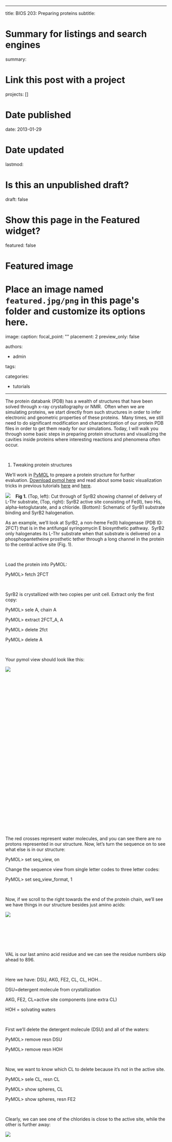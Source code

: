 
---
title: BIOS 203: Preparing proteins
subtitle: 

# Summary for listings and search engines
summary: 

# Link this post with a project
projects: []

# Date published
date: 2013-01-29

# Date updated
lastmod: 

# Is this an unpublished draft?
draft: false

# Show this page in the Featured widget?
featured: false

# Featured image
# Place an image named `featured.jpg/png` in this page's folder and customize its options here.
image:
  caption: 
  focal_point: ""
  placement: 2
  preview_only: false

authors:
- admin

tags:

categories:
- tutorials

---
The protein databank (PDB) has a wealth of structures that have been solved through x-ray crystallography or NMR.  Often when we are simulating proteins, we start directly from such structures in order to infer electronic and geometric properties of these proteins.  Many times, we still need to do significant modification and characterization of our protein PDB files in order to get them ready for our simulations. Today, I will walk you through some basic steps in preparing protein structures and visualizing the cavities inside proteins where interesting reactions and phenomena often occur.


 


1. Tweaking protein structures


We’ll work in [PyMOL](http://www.pymol.org/ "http://www.pymol.org") to prepare a protein structure for further evaluation. [Download pymol here](http://www.pymol.org/ "http://www.pymol.org") and read about some basic visualization tricks in previous tutorials [here](more-visualization-vmd-pymol "More visualization with VMD and PyMOL") and [here](visualizing-trajectories-pymol "Visualizing trajectories with PyMOL").


![](/sites/default/files/SyrB2-panel-for-tut.png)   
**Fig 1.** (Top, left): Cut through of SyrB2 showing channel of delivery of L-Thr substrate, (Top, right): SyrB2 active site consisting of Fe(II), two His, alpha-ketoglutarate, and a chloride. (Bottom): Schematic of SyrB1 substrate binding and SyrB2 halogenation.
 


As an example, we’ll look at SyrB2, a non-heme Fe(II) halogenase (PDB ID: 2FCT) that is in the antifungal syringomycin E biosynthetic pathway.  SyrB2 only halogenates its L-Thr substrate when that substrate is delivered on a phosphopantetheine prosthetic tether through a long channel in the protein to the central active site (Fig. 1). 


 


Load the protein into PyMOL:


PyMOL> fetch 2FCT


 


SyrB2 is crystallized with two copies per unit cell. Extract only the first copy:


PyMOL> sele A, chain A


PyMOL> extract 2FCT\_A, A


PyMOL> delete 2fct


PyMOL> delete A


  


Your pymol view should look like this:



![](/sites/default/files/view1_pymol.jpg)

 


 


 


 


 


 


 


 


 


 


 


 


 


 


 


 


The red crosses represent water molecules, and you can see there are no protons represented in our structure. Now, let’s turn the sequence on to see  what else is in our structure:


PyMOL> set seq\_view, on


Change the sequence view from single letter codes to three letter codes:


PyMOL> set seq\_view\_format, 1


 


Now, if we scroll to the right towards the end of the protein chain, we’ll see we have things in our structure besides just amino acids:



![](/sites/default/files/view2_pymol.jpg)

 


 


 


VAL is our last amino acid residue and we can see the residue numbers skip ahead to 896.


 


Here we have: DSU, AKG, FE2, CL, CL, HOH... 


DSU=detergent molecule from crystallization


AKG, FE2, CL=active site components (one extra CL)


HOH = solvating waters


 


First we’ll delete the detergent molecule (DSU) and all of the waters:


PyMOL> remove resn DSU


PyMOL> remove resn HOH


 


Now, we want to know which CL to delete because it’s not in the active site.


PyMOL> sele CL, resn CL


PyMOL> show spheres, CL


PyMOL> show spheres, resn FE2


 


Clearly, we can see one of the chlorides is close to the active site, while the other is further away:



![](/sites/default/files/view3_pymol.jpg)

 


 


 


 


 


 


 


 


 


 


 


 


 


 


 


 


Let’s remove the extra Cl:


PyMOL> zoom CL, 3


Go to the menu up top and choose Mouse>Selection Mode>Atoms.


Click on the CL that is far from the Fe(II) center. A new selecton called sele will appear. Remove these atoms:


PyMOL> remove sele


Now, we’ve got the basic protein without any hydrogens so let’s save what we have so far as 2FCT\_holo\_noH.pdb by going to File>Save Molecule> and following prompts.


 


Next, we can add hydrogens to our system, but we’ll want to pay special attention to our active site. We will first create a selection using basic selection arguments to isolate our active site:


PyMOL> sele Fe, resn FE2


PyMOL> sele AS, br. all within 2.5 of Fe


PyMOL> zoom AS


PyMOL> show sticks, AS


PyMOL> set sphere\_scale, 0.3


 


You should now see something that looks like this:



![](/sites/default/files/2d51ddcbaa058a736f78826b2e8cb2ff.jpg)

 
You'll want to check the formal charge assignment of the atoms in the active site. You can do this by clicking on the “L” for label in the side panel next to (AS). Label>Other properties>Formal charge.
 


You’ll notice that the Fe(II) has been assigned a charge of zero. The carboxylate on alpha-ketoglutarate also has a zero charge. We’ll change Fe to +1 (close enough) and the oxygen on alpha-ketoglutarate to -1. Choose Mouse> 3 Button editing mode. Click on an oxygen in aKG and go to  Build>Make pk1 negative. Unclick that atom, now click on the iron and choose Build>Make pk1 positive.


 


Now, next to 2FCT\_A, choose “A” for action, Action>Add hydrogens. You should see something like this:



![](/sites/default/files/view4_pymol.jpg)

 
 
 
 
 
 
 
 
 
 
 
 
 
 
 
 
 
 
 
 
 
We can see that the hydrogens are now added in the correct place. Let’s save this structure as 2FCT\_holo\_withH.pdb.
 


Let’s turn off the lines for now and turn on a cartoon representation of the protein:


PyMOL> hide labels


PyMOL> hide lines, 2FCT\_A


PyMOL> show cartoon, 2FCT\_A


PyMOL> zoom all


 


You should see something that looks like this:



![](/sites/default/files/view5_pymol.jpg)

 


 


 


 


 


 


 


 


 


 


 


 


 


 


 


 


 


 


 


 


It turns out that in the crystal structure, there is a residue Phe196 that is rotated in such a way to block the most probable channel for PPant entry.


 


We’re going to try both rotating and mutating this residue to increase channel size (relevant later for pore and cavity visualization). First, let’s copy our object to keep it safe going to “A” for Action next to 2FCT\_A and choose “Duplicate object”. A new object, obj01 will be created. Hide this object for now by clicking on its name. Now, let’s take a look at Phe196:


 


PyMOL> sele f196, resi 196 and 2FCT\_A


PyMOL> zoom f196 or AS, 5


 


Now, we’ll first make the F196A mutant. In the menu bar, select Wizard>Mutagenesis and click on the F196 residue. Where it says “No Mutation” in the right panel, click and select “ALA”. You should see something like this:



![](/sites/default/files/view6_pymol.jpg)

 
 
 
 
 
 
 
 
 
 
 
 
 
 
 
 
The new Ala is shown in gray. Click “Apply” then “Done”.  Go to File>Save Molecule> and save as 2FCT\_F196A\_withH.pdb. Hide 2FCT\_A and show obj01 now. We’re going to now rotate F196 in obj01. Don’t forget to:
 


PyMOL> sele f196, resi 196 and obj01


 


Go back to Wizard>Mutagenesis. Click on F196 again. This time change “ALA” to “No mutation”. We can move through the rotamer library for Phe using the buttons at the bottom of our right panel. Choose State 3 of 3.



![](/sites/default/files/view7_pymolb.jpg)

 


 


 


 


 


 


 


 


 


Click “Apply” and “Done”. Go to File>Save Molecule> and save as 2FCT\_F196Rot\_withH.pdb. You should see something like this:



![](/sites/default/files/view8_pymol.jpg)

 


 


 


 


 


 


 


 


 


 


 


 


 


 


 


 


 


 


 


 


 


PyMOL can visualize approximate surfaces for us. Let’s take a look at surfaces of each of our modified structures to see if we have opened our channel sufficiently. Rotate the structure so that you’re looking down at Fe and F196:


PyMOL> set sphere\_scale, 1.0


PyMOL> show surface, obj01


PyMOL> set surface\_color, gray50


Also, go to Setting>Transparency>Surface>40%. Do this separately for the F196A case. You should be able to see the iron center through the channel formed in the protein surface:


![](/sites/default/files/view9and10_pymol.jpg)
 
So, yes, we’ve opened the channel. By comparison, here is what the original structure looked like with a blocked channel:

![](/sites/default/files/view11_pymol.jpg)

 


 


 


 


 


 


 


 


 


 


 


2. Cavity visualization


We’ll use the [Voss Volume Voxelator (3V) web interface](http://3vee.molmovdb.org/ "http://3vee.molmovdb.org") to more accurately calculate cavities in our protein structure. Click on “Channel finder” “Extract all channels”.


 


We’re going to process the following files that we generated earlier:


2FCT\_holo\_withH.pdb


2FCT\_F196A\_withH.pdb


2FCT\_F196Rot\_withH.pdb


 


Make selections about your protein in this interface, namely choose a minimum of 10 channels, high grid resolution, PyMOL compatible, create water PDB and start channel finder, and minimum inner probe radius of 1.5 instead of 3.0.



![](/sites/default/files/3V_ss1.jpg)

 
 
 
 
 
 
 
 
 
 
 
 
 
 
 
 
 
The program will run in the web interface and it will periodically update you as it runs over the next few minutes. 

![](/sites/default/files/3V_ss2.jpg)

 


 


 


 


 


 


 


 


 


 


 


 


 


 


 


 


 


 


 


The web interface will then show you visualizations of all your channels and also give you a chance to download files that contain your channels and will also render them for you in Chimera. You’ll find that 3V only detects one channel for 2FCT, regardless of the F196A model or F196Rot (left and right below) that looks like this (>800 sq Angstrom volume):


![](/sites/default/files/3vcavityvis.png)
 
Using these same tools, we cannot find any suitable channels for the original structure from the crystal structure. In the future, we’ll use these same tools to prepare volumes for docking and identifying water binding sites.
 


I hope you found this protein preparation mini-tutorials helpful. If you have any questions, please [email me](mailto:hjkulik@mit.edu?subject=Questions%20about%20BIOS%20203%20preparing%20proteins "mailto:hjkulik@mit.edu?subject=Questions about BIOS 203 preparing proteins")!


